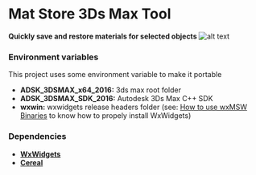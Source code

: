 # Mat Store 3Ds Max Tool

**Quickly save and restore materials for selected objects**
![alt text](http://www.mediafire.com/convkey/6041/okanvz7dp38vq11zg.jpg)

### Environment variables
This project uses some environment variable to make it portable
- **ADSK_3DSMAX_x64_2016:** 3ds max root folder
- **ADSK_3DSMAX_SDK_2016:** Autodesk 3Ds Max C++ SDK
- **wxwin:** wxwidgets release headers folder (see: [How to use wxMSW Binaries](http://wxwidgets.blogspot.com/2012/08/how-to-use-294-wxmsw-binaries.html) to know how to propely install WxWidgets)

### Dependencies
-   [**WxWidgets**](https://github.com/wxWidgets/wxWidgets)
-   [**Cereal**](https://github.com/USCiLab/cereal)
